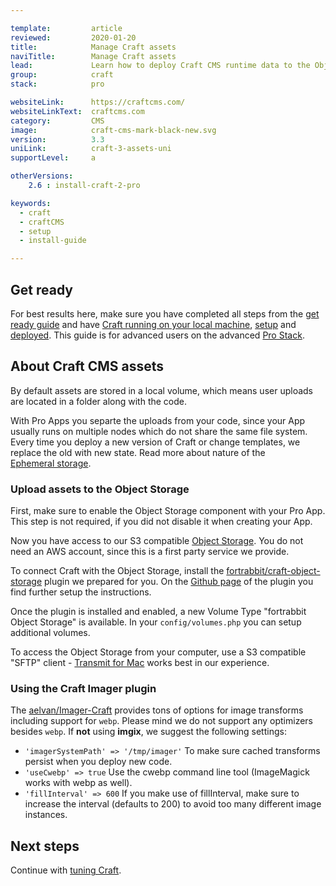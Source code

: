 ```yaml
---

template:         article
reviewed:         2020-01-20
title:            Manage Craft assets
naviTitle:        Manage Craft assets
lead:             Learn how to deploy Craft CMS runtime data to the Object Storage with fortrabbit Professional Apps.
group:            craft
stack:            pro

websiteLink:      https://craftcms.com/
websiteLinkText:  craftcms.com
category:         CMS
image:            craft-cms-mark-black-new.svg
version:          3.3
uniLink:          craft-3-assets-uni
supportLevel:     a

otherVersions:
    2.6 : install-craft-2-pro

keywords:
  - craft
  - craftCMS
  - setup
  - install-guide

---
```


## Get ready

For best results here, make sure you have completed all steps from the [get ready guide](/craft-3-about) and have [Craft running on your local machine](/craft-3-install-local), [setup](/craft-3-setup) and [deployed](/craft-3-deploy-git). This guide is for advanced users on the advanced [Pro Stack](/app-pro).

## About Craft CMS assets


By default assets are stored in a local volume, which means user uploads are located in a folder along with the code. 

With Pro Apps you separte the uploads from your code, since your App usually runs on multiple nodes which do not share the same file system. Every time you deploy a new version of Craft or change templates, we replace the old with new state. Read more about nature of the  
 [Ephemeral storage](/app-pro#ephemeral-storage).


### Upload assets to the Object Storage

First, make sure to enable the Object Storage component with your Pro App. This step is not required, if you did not disable it when creating your App.

Now you have access to our S3 compatible [Object Storage](/object-storage). You do not need an AWS account, since this is a first party service we provide.

To connect Craft with the Object Storage, install the [fortrabbit/craft-object-storage](https://plugins.craftcms.com/fortrabbit-object-storage) plugin we prepared for you. 
 On the [Github page](https://github.com/fortrabbit/craft-object-storage) of the plugin you find further setup the instructions.

Once the plugin is installed and enabled, a new Volume Type "fortrabbit Object Storage" is available. In your `config/volumes.php` you can setup additional volumes. 

To access the Object Storage from your computer, use a S3 compatible "SFTP" client - [Transmit for Mac](https://panic.com/transmit/) works best in our experience.


### Using the Craft Imager plugin

The [aelvan/Imager-Craft](https://github.com/aelvan/Imager-Craft) provides tons of options for image transforms including support for `webp`. Please mind we do not support any optimizers besides `webp`. If **not** using **imgix**, we suggest the following settings:

* `'imagerSystemPath' => '/tmp/imager'` To make sure cached transforms persist when you deploy new code.
* `'useCwebp' => true` Use the cwebp command line tool (ImageMagick works with webp as well).
* `'fillInterval' => 600` If you make use of fillInterval, make sure to increase the interval (defaults to 200) to avoid too many different image instances.



## Next steps

Continue with [tuning Craft](/craft-3-tune).
